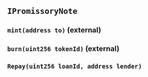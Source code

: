 ## `IPromissoryNote`

### `mint(address to)` (external)

### `burn(uint256 tokenId)` (external)

### `Repay(uint256 loanId, address lender)`
